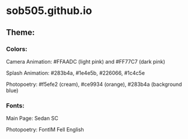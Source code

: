 # sob505.github.io

## Theme:
### Colors:
Camera Animation: #FFAADC (light pink) and #FF77C7 (dark pink)

Splash Animation: #283b4a, #1e4e5b, #226066, #1c4c5e

Photopoetry: #f5efe2 (cream), #ce9934 (orange), #283b4a (background blue)

### Fonts:
Main Page: Sedan SC

Photopoetry: FontIM Fell English
